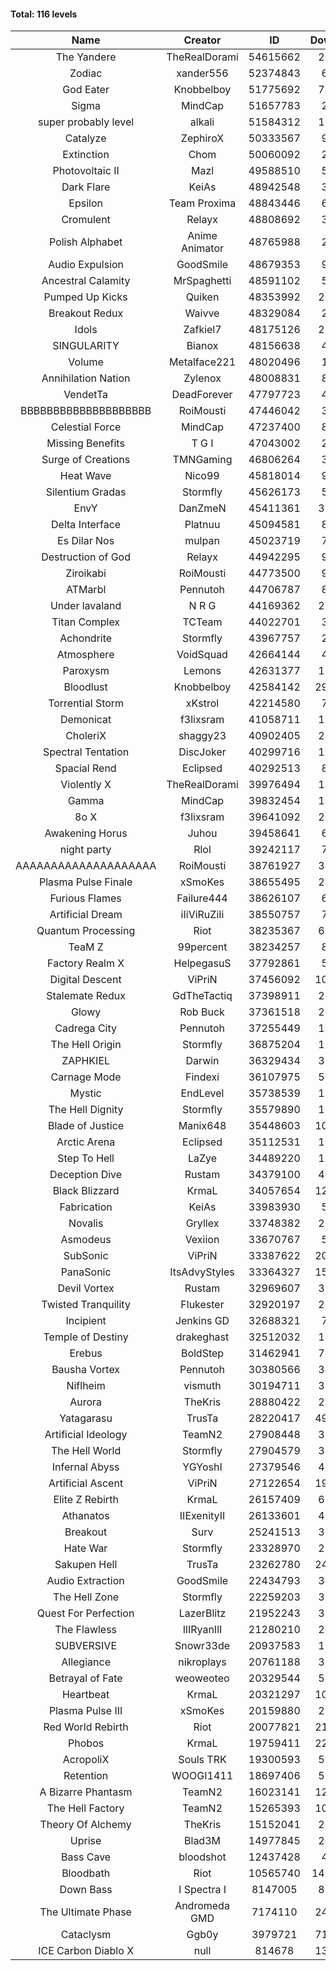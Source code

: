 #### Total: 116 levels

| Name | Creator | ID | Downloads | Likes |
|:---:|:---:|:---:|:---:|:---:|
| The Yandere | TheRealDorami | 54615662 | 236276 | 46359
| Zodiac | xander556 | 52374843 | 68899 | 8932
| God Eater | Knobbelboy | 51775692 | 744514 | 95070
| Sigma | MindCap | 51657783 | 22145 | 2855
| super probably level | alkali | 51584312 | 104330 | 7620
| Catalyze | ZephiroX | 50333567 | 94470 | 8025
| Extinction | Chom | 50060092 | 26863 | 2254
| Photovoltaic II | Mazl | 49588510 | 54510 | 5051
| Dark Flare | KeiAs | 48942548 | 37900 | 4066
| Epsilon | Team Proxima | 48843446 | 64304 | 6456
| Cromulent | Relayx | 48808692 | 38749 | 4856
| Polish Alphabet | Anime Animator | 48765988 | 29310 | 2241
| Audio Expulsion | GoodSmile | 48679353 | 94304 | 8002
| Ancestral Calamity | MrSpaghetti | 48591102 | 52842 | 4849
| Pumped Up Kicks | Quiken | 48353992 | 290158 | 43751
| Breakout Redux | Waivve | 48329084 | 29941 | 2862
| Idols | Zafkiel7 | 48175126 | 225178 | 26218
| SINGULARITY | Bianox | 48156638 | 46209 | 7142
| Volume | Metalface221 | 48020496 | 16987 | 1562
| Annihilation Nation | Zylenox | 48008831 | 87455 | 7907
| VendetTa | DeadForever | 47797723 | 40985 | 3865
| BBBBBBBBBBBBBBBBBBBB | RoiMousti | 47446042 | 39350 | 3435
| Celestial Force  | MindCap | 47237400 | 87685 | 8022
| Missing Benefits | T G I | 47043002 | 29807 | 2303
| Surge of Creations | TMNGaming | 46806264 | 31749 | 2946
| Heat Wave | Nico99 | 45818014 | 94875 | 8544
| Silentium Gradas | Stormfly | 45626173 | 50295 | 4218
| EnvY | DanZmeN | 45411361 | 335419 | 29494
| Delta Interface | Platnuu | 45094581 | 88543 | 8592
| Es Dilar Nos | mulpan | 45023719 | 72317 | 6413
| Destruction of God | Relayx | 44942295 | 93943 | 9269
| Ziroikabi | RoiMousti | 44773500 | 93458 | 7786
| ATMarbl | Pennutoh | 44706787 | 89776 | 7883
| Under lavaland | N R G | 44169362 | 272483 | 24473
| Titan Complex | TCTeam | 44022701 | 32562 | 3355
| Achondrite | Stormfly | 43967757 | 21225 | 2230
| Atmosphere | VoidSquad | 42664144 | 40214 | 3275
| Paroxysm | Lemons | 42631377 | 170525 | 13822
| Bloodlust | Knobbelboy | 42584142 | 2959237 | 275393
| Torrential Storm | xKstrol | 42214580 | 79151 | 2231
| Demonicat | f3lixsram | 41058711 | 172425 | 13780
| CholeriX | shaggy23 | 40902405 | 247969 | 18808
| Spectral Tentation | DiscJoker | 40299716 | 126881 | 9076
| Spacial Rend | Eclipsed | 40292513 | 86840 | 7533
| Violently X | TheRealDorami | 39976494 | 141378 | 12366
| Gamma | MindCap | 39832454 | 138313 | 12291
| 8o X | f3lixsram | 39641092 | 282984 | 21872
| Awakening Horus | Juhou | 39458641 | 68362 | 6094
| night party | Rlol | 39242117 | 75179 | 7153
| AAAAAAAAAAAAAAAAAAAA | RoiMousti | 38761927 | 348932 | 22870
| Plasma Pulse Finale | xSmoKes | 38655495 | 202976 | 17960
| Furious Flames | Failure444 | 38626107 | 60301 | 4716
| Artificial Dream | iIiViRuZiIi | 38550757 | 78258 | 6745
| Quantum Processing | Riot | 38235367 | 697800 | 47082
| TeaM Z | 99percent | 38234257 | 87878 | 6999
| Factory Realm X | HelpegasuS | 37792861 | 51441 | 4898
| Digital Descent | ViPriN | 37456092 | 1015800 | 93924
| Stalemate Redux | GdTheTactiq | 37398911 | 232996 | 17473
| Glowy | Rob Buck | 37361518 | 264043 | 26234
| Cadrega City | Pennutoh | 37255449 | 148643 | 13396
| The Hell Origin | Stormfly | 36875204 | 126021 | 10026
| ZAPHKIEL | Darwin | 36329434 | 321810 | 34151
| Carnage Mode | Findexi | 36107975 | 504643 | 47394
| Mystic | EndLevel | 35738539 | 176231 | 16211
| The Hell Dignity | Stormfly | 35579890 | 160577 | 13611
| Blade of Justice | Manix648 | 35448603 | 1018033 | 102993
| Arctic Arena | Eclipsed | 35112531 | 106849 | 8132
| Step To Hell | LaZye | 34489220 | 165983 | 16567
| Deception Dive | Rustam | 34379100 | 493304 | 33668
| Black Blizzard | KrmaL | 34057654 | 1247727 | 119134
| Fabrication | KeiAs | 33983930 | 57314 | 6222
| Novalis | Gryllex | 33748382 | 250530 | 22469
| Asmodeus | Vexiion | 33670767 | 50049 | 4637
| SubSonic | ViPriN | 33387622 | 2017698 | 152135
| PanaSonic | ItsAdvyStyles | 33364327 | 1590519 | 194773
| Devil Vortex | Rustam | 32969607 | 305934 | 27165
| Twisted Tranquility | Flukester | 32920197 | 225030 | 21844
| Incipient | Jenkins GD | 32688321 | 72118 | 6716
| Temple of Destiny | drakeghast | 32512032 | 169296 | 16399
| Erebus | BoldStep | 31462941 | 719035 | 66424
| Bausha Vortex | Pennutoh | 30380566 | 343890 | 30798
| Niflheim | vismuth | 30194711 | 319938 | 25512
| Aurora | TheKris | 28880422 | 226075 | 21059
| Yatagarasu  | TrusTa | 28220417 | 4924026 | 450237
| Artificial Ideology | TeamN2 | 27908448 | 367279 | 36346
| The Hell World | Stormfly | 27904579 | 395464 | 28659
| Infernal Abyss | YGYoshI | 27379546 | 405599 | 40158
| Artificial Ascent | ViPriN | 27122654 | 1956322 | 169581
| Elite Z Rebirth | KrmaL | 26157409 | 670276 | 43368
| Athanatos | IIExenityII | 26133601 | 438696 | 48233
| Breakout | Surv | 25241513 | 300765 | 30168
| Hate War | Stormfly | 23328970 | 210725 | 15804
| Sakupen Hell | TrusTa | 23262780 | 2475403 | 178280
| Audio Extraction | GoodSmile | 22434793 | 349085 | 33050
| The Hell Zone | Stormfly | 22259203 | 383478 | 24860
| Quest For Perfection | LazerBlitz | 21952243 | 384990 | 33055
| The Flawless | IlIRyanIlI | 21280210 | 275137 | 24630
| SUBVERSIVE | Snowr33de | 20937583 | 126044 | 15693
| Allegiance | nikroplays | 20761188 | 386724 | 41440
| Betrayal of Fate | weoweoteo | 20329544 | 555785 | 51386
| Heartbeat | KrmaL | 20321297 | 1007893 | 88341
| Plasma Pulse III | xSmoKes | 20159880 | 293188 | 28305
| Red World Rebirth | Riot | 20077821 | 2146577 | 140792
| Phobos | KrmaL | 19759411 | 2232223 | 199375
| AcropoliX | Souls TRK | 19300593 | 597522 | 78508
| Retention | WOOGI1411 | 18697406 | 595177 | 72079
| A Bizarre Phantasm | TeamN2 | 16023141 | 1233493 | 121447
| The Hell Factory | TeamN2 | 15265393 | 1013033 | 97982
| Theory Of Alchemy | TheKris | 15152041 | 239572 | 17473
| Uprise | Blad3M | 14977845 | 248647 | 23154
| Bass Cave | bloodshot | 12437428 | 48689 | 5102
| Bloodbath | Riot | 10565740 | 14053415 | 1259187
| Down Bass | I Spectra I | 8147005 | 807226 | 71764
| The Ultimate Phase | Andromeda GMD | 7174110 | 2415220 | 238183
| Cataclysm | Ggb0y | 3979721 | 7193288 | 564790
| ICE Carbon Diablo X | null | 814678 | 1306022 | 92766
